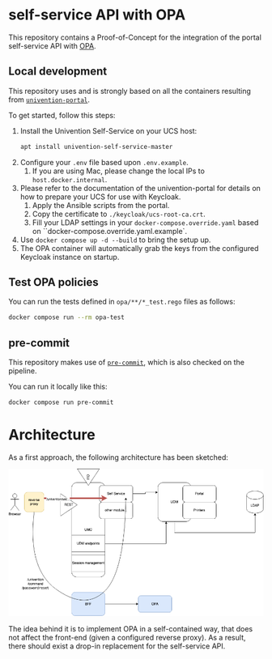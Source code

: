 # self-service API with OPA

This repository contains a Proof-of-Concept for the integration of the portal
self-service API with [OPA](https://www.openpolicyagent.org/).

## Local development

This repository uses and is strongly based on all the containers resulting
from [`univention-portal`](https://git.knut.univention.de/univention/components/univention-portal).

To get started, follow this steps:
1. Install the Univention Self-Service on your UCS host:
   ```sh
   apt install univention-self-service-master
   ```
2. Configure your `.env` file based upon `.env.example`.
    1. If you are using Mac, please change the local IPs to `host.docker.internal`.
3. Please refer to the documentation of the univention-portal for details
   on how to prepare your UCS for use with Keycloak.
   1. Apply the Ansible scripts from the portal.
   2. Copy the certificate to `./keycloak/ucs-root-ca.crt`.
   3. Fill your LDAP settings
      in your `docker-compose.override.yaml`
      based on ``docker-compose.override.yaml.example`.
4. Use `docker compose up -d --build` to bring the setup up.
5. The OPA container will automatically grab the keys
   from the configured Keycloak instance on startup.

## Test OPA policies

You can run the tests defined in `opa/**/*_test.rego` files as follows:
```sh
docker compose run --rm opa-test
```

## pre-commit

This repository makes use of [`pre-commit`](https://pre-commit.com/),
which is also checked on the pipeline.

You can run it locally like this:
```sh
docker compose run pre-commit
```

# Architecture

As a first approach, the following architecture has been sketched:

![architecture](docs/concept/images/architecture.png)

The idea behind it is to implement OPA in a self-contained way, that does not
affect the front-end (given a configured reverse proxy). As a result, there
should exist a drop-in replacement for the self-service API.
